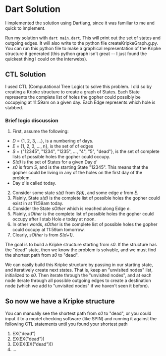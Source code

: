 # Dart Solution

I implemented the solution using Dartlang, since it was familiar to me and quick to implement.

Run my solution with ```dart main.dart```. This will print out the set of states and outgoing edges. It will also write to the python file createKripkeGraph.g.py. You can run this python file to make a graphical representation of the Kripke structure it generated (this python graph isn't great -- I just found the quickest thing I could on the interwebs).

## CTL Solution
I used CTL (Computational Tree Logic) to solve this problem. I did so by creating a Kripke structure to create a graph of States. Each State represents the complete list of holes the gopher could possibly be occupying at 11:59am on a given day. Each Edge represents which hole is stabbed.

### Brief logic discussion
1. First, assume the following:
  - _D_ = {1, 2, 3, ...}, is a numbering of days. 
  - _E_ = {1, 2, 3, ..., n}, is the set of of edges
  - _S_ = {"12345", "1234", "1235", ..., "4", "5", "dead"}, is the set of complete lists of possible holes the gopher could occupy. 
  - _S(d)_ is the set of States for a given Day _d_
  - _s0_ is from _S_, and is the starting State "12345". This means that the gopher could be living in any of the holes on the first day of the problem.
  - Day _d_ is called today.
2. Consider some state _s(d)_ from _S(d)_, and some edge _e_ from _E_.
3. Plainly, State _s(d)_ is the complete list of possible holes the gopher could exist in at 11:59am today.
4. Consider the State _sOther_ which is reached along Edge _e_.
5. Plainly, _sOther_ is the complete list of possible holes the gopher could occupy after I stab Hole _e_ today at noon.
6. In other words, _sOther_ is the complete list of possible holes the gopher could occupy at 11:59am tomorrow.
7. Clearly, _sOther_ is from _S(d+1)_.

The goal is to build a Kripke structure starting from _s0_. If the structure has the "dead" state, then we know the problem is solvable, and we must find the shortest path from _s0_ to "dead".

We can easily build this Kripke structure by passing in our starting state, and iteratively create next states. That is, keep an "unvisited nodes" list, initialized to _s0_. Then iterate through the "unvisited nodes", and at each node iterate through all possible outgoing edges to create a destination node (which we add to "unvisited nodes" if we haven't seen it before).

## So now we have a Kripke structure
You can manually see the shortest path from _s0_ to "dead", or you could input it to a model checking software (like SPIN) and running it against the following CTL statements until you found your shortest path
1. EX("dead")
2. EX(EX("dead"))
3. EX(EX(EX("dead")))
4. ...
